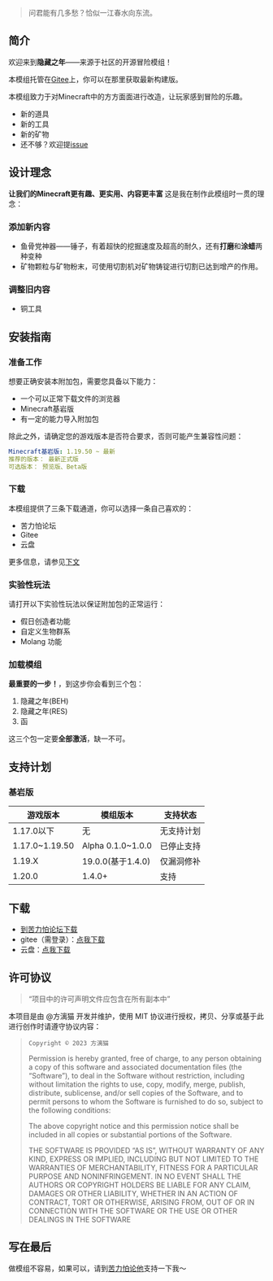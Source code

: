 > 问君能有几多愁？恰似一江春水向东流。

## 简介
欢迎来到**隐藏之年**——来源于社区的开源冒险模组！

本模组托管在[Gitee](https://gitee.com/harain/Hidden-Years-Project/)上，你可以在那里获取最新构建版。

本模组致力于对Minecraft中的方方面面进行改造，让玩家感到冒险的乐趣。

- 新的道具
- 新的工具
- 新的矿物
- 还不够？欢迎提[issue](https://gitee.com/harain/Hidden-Years-Project/issues)

## 设计理念
__让我们的Minecraft更有趣、更实用、内容更丰富__
这是我在制作此模组时一贯的理念：
### 添加新内容
- 鱼骨党神器——锤子，有着超快的挖掘速度及超高的耐久，还有**打磨**和**涂蜡**两种变种
- 矿物颗粒与矿物粉末，可使用切割机对矿物铸锭进行切割已达到增产的作用。

### 调整旧内容
- 铜工具

## 安装指南
### 准备工作
想要正确安装本附加包，需要您具备以下能力：

- 一个可以正常下载文件的浏览器
- Minecraft基岩版
- 有一定的能力导入附加包

除此之外，请确定您的游戏版本是否符合要求，否则可能产生兼容性问题：

~~~yaml
Minecraft基岩版: 1.19.50 ~ 最新
推荐的版本： 最新正式版 
可选版本： 预览版、Beta版
~~~

### 下载
本模组提供了三条下载通道，你可以选择一条自己喜欢的：
- 苦力怕论坛
- Gitee
- 云盘

更多信息，请参见[下文](##下载)

### 实验性玩法
请打开以下实验性玩法以保证附加包的正常运行：
- 假日创造者功能
- 自定义生物群系
- Molang 功能

### 加载模组
**最重要的一步！**，到这步你会看到三个包：
1. 隐藏之年(BEH)
2. 隐藏之年(RES)
3. 函

这三个包一定要**全部激活**，缺一不可。

## 支持计划
### 基岩版
| 游戏版本 | 模组版本 | 支持状态 |
|---|---|---|
| 1.17.0以下| 无 | 无支持计划 |
| 1.17.0~1.19.50 | Alpha 0.1.0~1.0.0 | 已停止支持 |
| 1.19.X | 19.0.0(基于1.4.0) | 仅漏洞修补 |
| 1.20.0 | 1.4.0+ | 支持 |


## 下载
- [到苦力怕论坛下载](https://klpbbs.com/thread-85797-1-1.html)
- gitee（需登录）：[点我下载](https://gitee.com/harain/Hidden-Years-Project/releases)
- 云盘：[点我下载](https://gitee.com/harain/Hidden-Years-Project/releases)

## 许可协议
> “项目中的许可声明文件应包含在所有副本中”

本项目是由 @方漓猫 开发并维护，使用 MIT 协议进行授权，拷贝、分享或基于此进行创作时请遵守协议内容：

>     Copyright © 2023 方漓猫
>
>    Permission is hereby granted, free of charge, to any person obtaining a copy of this software and associated documentation files (the “Software”), to deal in the Software without restriction, including without limitation the rights to use, copy, modify, merge, publish, distribute, sublicense, and/or sell copies of the Software, and to permit persons to whom the Software is furnished to do so, subject to the following conditions:
>
>    The above copyright notice and this permission notice shall be included in all copies or substantial portions of the Software.
>
>    THE SOFTWARE IS PROVIDED “AS IS”, WITHOUT WARRANTY OF ANY KIND, EXPRESS OR IMPLIED, INCLUDING BUT NOT LIMITED TO THE WARRANTIES OF MERCHANTABILITY, FITNESS FOR A PARTICULAR PURPOSE AND NONINFRINGEMENT. IN NO EVENT SHALL THE AUTHORS OR COPYRIGHT HOLDERS BE LIABLE FOR ANY CLAIM, DAMAGES OR OTHER LIABILITY, WHETHER IN AN ACTION OF CONTRACT, TORT OR OTHERWISE, ARISING FROM, OUT OF OR IN CONNECTION WITH THE SOFTWARE OR THE USE OR OTHER DEALINGS IN THE SOFTWARE

## 写在最后
做模组不容易，如果可以，请到[苦力怕论他](https://klpbbs.com/thread-85797-1-1.html)支持一下我～